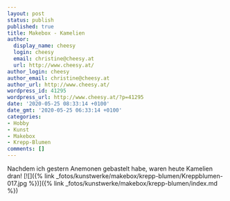 ```yaml
---
layout: post
status: publish
published: true
title: Makebox - Kamelien
author:
  display_name: cheesy
  login: cheesy
  email: christine@cheesy.at
  url: http://www.cheesy.at/
author_login: cheesy
author_email: christine@cheesy.at
author_url: http://www.cheesy.at/
wordpress_id: 41295
wordpress_url: http://www.cheesy.at/?p=41295
date: '2020-05-25 08:33:14 +0100'
date_gmt: '2020-05-25 06:33:14 +0100'
categories:
- Hobby
- Kunst
- Makebox
- Krepp-Blumen
comments: []
---
```

Nachdem ich gestern Anemonen gebastelt habe, waren heute Kamelien dran!
[![]({% link _fotos/kunstwerke/makebox/krepp-blumen/Kreppblumen-017.jpg %})]({% link _fotos/kunstwerke/makebox/krepp-blumen/index.md %})
